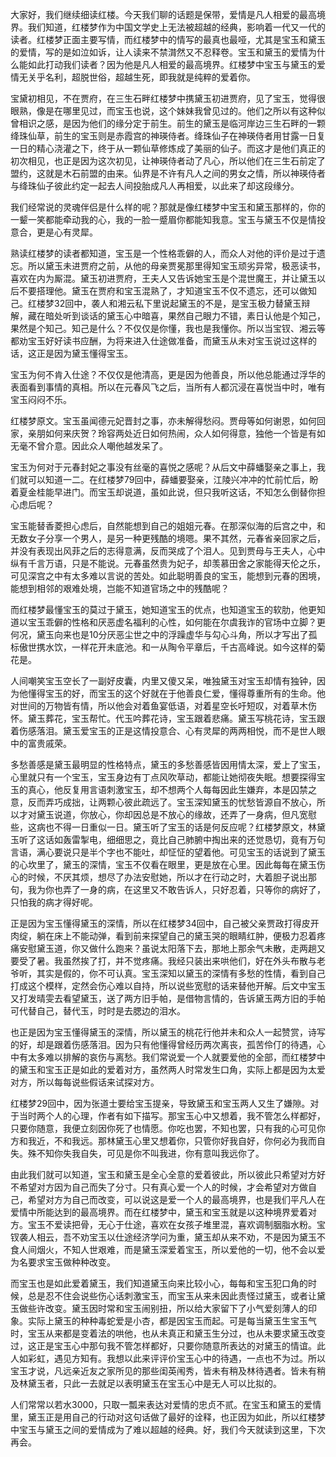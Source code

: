 
大家好，我们继续细读红楼。今天我们聊的话题是保带，爱情是凡人相爱的最高境界。我们知道，红楼梦作为中国文学史上无法被超越的经典，影响着一代又一代的读者。红楼梦正面主要写情，而红楼梦中的情写的最真也最哑，尤其是宝玉和黛玉的爱情，写的是如泣如诉，让人读来不禁潸然又不忍释卷。宝玉和黛玉的爱情为什么能如此打动我们读者？因为他是凡人相爱的最高境界。红楼梦中宝玉与黛玉的爱情无关乎名利，超脱世俗，超越生死，即我就是纯粹的爱着你。

宝黛初相见，不在贾府，在三生石畔红楼梦中携黛玉初进贾府，见了宝玉，觉得很眼熟，像是在哪里见过，而宝玉也说，这个妹妹我曾见过的。他们之所以有这种似曾相识之感，是因为他们的缘分定于前生。前生的黛玉是临河岸边三生石畔的一颗绛珠仙草，前生的宝玉则是赤霞宫的神瑛侍者。绛珠仙子在神瑛侍者用甘露一日复一日的精心浇灌之下，终于从一颗仙草修炼成了美丽的仙子。而这才是他们真正的初次相见，也正是因为这次初见，让神瑛侍者动了凡心，所以他们在三生石前定了盟约，这就是木石前盟的由来。仙界是不许有凡人之间的男女之情，所以神瑛侍者与绛珠仙子彼此约定一起去人间投胎成凡人再相爱，以此来了却这段缘分。

我们经常说的灵魂伴侣是什么样的呢？那就是像红楼梦中宝玉和黛玉那样的，你的一颦一笑都能牵动我的心，我的一脸一蹙眉你都能知我意。宝玉与黛玉不仅是情投意合，更是心有灵犀。

熟读红楼梦的读者都知道，宝玉是一个性格乖僻的人，而众人对他的评价是过于遗忘。所以黛玉未进贾府之前，从他的母亲贾冕那里得知宝玉顽劣异常，极恶读书，喜欢在内为厮混。黛玉初进贾府，王夫人又告诉她宝玉是个混世魔王，并让黛玉以后不要搭理他。黛玉在贾府和宝玉混熟了，才知道宝玉不仅不遗忘，还可以做知己。红楼梦32回中，袭人和湘云私下里说起黛玉的不是，是宝玉极力替黛玉辩解，藏在暗处听到谈话的黛玉心中暗喜，果然自己眼力不错，素日认他是个知己，果然是个知己。知己是什么？不仅仅是你懂，我也是我懂你。所以当宝钗、湘云等都劝宝玉好好读书应酬，为将来进入仕途做准备，而黛玉从未对宝玉说过这样的话，这正是因为黛玉懂得宝玉。

宝玉为何不肯入仕途？不仅仅是他清高，更是因为他善良，所以他总能通过浮华的表面看到事情的真相。所以在元春风飞之后，当所有人都沉浸在喜悦当中时，唯有宝玉闷闷不乐。

红楼梦原文。宝玉虽闻德元妃晋封之事，亦未解得愁闷。贾母等如何谢恩，如何回家，亲朋如何来庆贺？玲容两处近日如何热闹，众人如何得意，独他一个皆是有如无毫不曾介意。因此众人嘲他越发呆了。

宝玉为何对于元春封妃之事没有丝毫的喜悦之感呢？从后文中薛蟠娶亲之事上，我们就可以知道一二。在红楼梦79回中，薛蟠要娶亲，江陵兴冲冲的忙前忙后，盼着夏金桂能早进门。而宝玉却说道，虽如此说，但只我听这话，不知怎么倒替你担心虑后呢？

宝玉能替香菱担心虑后，自然能想到自己的姐姐元春。在那深似海的后宫之中，和无数女子分享一个男人，是另一种更残酷的境嗯。果不其然，元春省亲回家之后，并没有表现出风菲之后的志得意满，反而哭成了个泪人。见到贾母与王夫人，心中纵有千言万语，只是不能说。元春虽然贵为妃子，却羡慕田舍之家能得天伦之乐，可见深宫之中有太多难以言说的苦处。如此聪明善良的宝玉，能想到元春的困境，能想到相邻的艰难处境，岂能不知道官场之中的残酷呢？

而红楼梦最懂宝玉的莫过于黛玉，她知道宝玉的优点，也知道宝玉的软肋，他更知道以宝玉乖僻的性格和厌恶虚名福利的心性，如何能在尔虞我诈的官场中立脚？更何况，黛玉向来也是10分厌恶尘世之中的浮躁虚华与勾心斗角，所以才写出了孤标傲世携水饮，一样花开未底池。和一从陶令平章后，千古高峰说。如今这样的菊花是。

人间嘲笑宝玉空长了一副好皮囊，内里又傻又呆，唯独黛玉对宝玉却情有独钟，因为他懂得宝玉的好，而宝玉的这个好就在于他善良仁爱，懂得尊重所有的生命。他对世间的万物皆有情，所以他会对着鱼宴低语，对着星空长吁短叹，对着草木伤怀。黛玉葬花，宝玉帮忙。代玉吟葬花诗，宝玉跟着悲痛。黛玉写桃花诗，宝玉跟着伤感落泪。黛玉爱宝玉的正是这情投意合、心有灵犀的两两相悦，而不是世人眼中的富贵戚荣。

多愁善感是黛玉最明显的性格特点，黛玉的多愁善感皆因用情太深，爱上了宝玉，心里就只有一个宝玉，宝玉身边有丁点风吹草动，都能让她彻夜失眠。想要探得宝玉的真心，他反复用言语刺激宝玉，却不想两个人每每因此生嫌弃，本是囚禁之意，反而弄巧成拙，让两颗心彼此疏远了。宝玉深知黛玉的忧愁皆源自不放心，所以才对黛玉说道，你放心，你却因总是不放心的缘故，还弄了一身病，但凡宽慰些，这病也不得一日重似一日。黛玉听了宝玉的话是何反应呢？红楼梦原文，林黛玉听了这话如轰雷掣电，细细思之，竟比自己肺腑中掏出来的还觉恳切，竟有万句言语，满心要说只是半个字也不能吐，却怔怔的望着他。可见宝玉的话说到了黛玉的心坎里了，黛玉的深情，宝玉不仅看在眼里，更是放在心里。因此每每在黛玉伤心的时候，不厌其烦，想尽了办法安慰她，所以才在行动之时，大着胆子说出那句，我为你也弄了一身的病，在这里又不敢告诉人，只好忍着，只等你的病好了，只怕我的病才得好呢。

正是因为宝玉懂得黛玉的深情，所以在红楼梦34回中，自己被父亲贾政打得皮开肉绽，躺在床上不能动弹，看到前来探望自己的黛玉哭的眼睛红肿，便极力忍着疼痛安慰黛玉道，你又做什么跑来？虽说太阳落下去，那地上那余气未散，走两趟又要受了暑。我虽然挨了打，并不觉疼痛。我经只装出来哄他们，好在外头布散与老爷听，其实是假的，你不可认真。宝玉深知以黛玉的深情有多愁的性情，看到自己打成这个模样，定然会伤心难以自持，所以说些宽慰的话来替他开解。后文中宝玉又打发晴雯去看望黛玉，送了两方旧手帕，是借物言情的，告诉黛玉两方旧的手帕可代替自己，替代玉，时时是去腮边的泪水。

也正是因为宝玉懂得黛玉的深情，所以黛玉的桃花行他并未和众人一起赞赏，诗写的好，却是跟着伤感落泪。因为只有他懂得曾经历两次离丧，孤苦伶仃的待遇，心中有太多难以排解的哀伤与离愁。我们常说爱一个人就要爱他的全部，而红楼梦中的黛玉和宝玉正是如此的爱着对方，虽然两人时常发生口角，实际上都是因为太爱对方，所以每每说些假话来试探对方。

红楼梦29回中，因为张道士要给宝玉提亲，导致黛玉和宝玉两人又生了嫌隙。对于当时两个人的心理，作者有如下描写。那宝玉心中又想着，我不管怎么样都好，只要你随意，我便立刻因你死了也情愿。你吃也罢，不知也罢，只有我的心可见你方和我近，不和我远。那林黛玉心里又想着你，只管你好我自好，你何必为我而自失。殊不知你失我自失，可见是你不叫我进，你有意叫我远你了。

由此我们就可以知道，宝玉和黛玉是全心全意的爱着彼此，所以彼此只希望对方好不希望对方因为自己而失了分寸。只有真心爱一个人的时候，才会希望对方做自己，希望对方为自己而改变，可以说这是爱一个人的最高境界，也是我们平凡人在爱情中所能达到的最高境界。而在红楼梦中，黛玉和宝玉就是以这种境界爱着对方。宝玉不爱读把骨，无心于仕途，喜欢在女孩子堆里混，喜欢调制胭脂水粉。宝钗袭人相云，吾不劝宝玉以仕途经济学问为重，黛玉却从来不劝，不是因为黛玉不食人间烟火，不知人世艰难，而是黛玉深爱着宝玉，所以爱他的一切，他不会以爱为名要求宝玉做种种改变。

而宝玉也是如此爱着黛玉，我们知道黛玉向来比较小心，每每和宝玉犯口角的时候，总是忍不住会说些伤心话刺激宝玉，而宝玉从来未因此责怪过黛玉，或者让黛玉做些许改变。黛玉因时常和宝玉闹别扭，所以给大家留下了小气爱刻薄人的印象。实际上黛玉的种种毒蛇爱是小杏，都是因宝玉而起。可是每当黛玉生宝玉气时，宝玉从来都是变着法的哄他，也从未真正和黛玉生分过，也从未要求黛玉改变过，这正是宝玉心中那句我不管怎样都好，只要你随意所表达的对黛玉的情谊。此人如彩虹，遇见方知有。我想以此来评评价宝玉心中的待遇，一点也不为过。所以宝玉才说，凡远亲近友之家所见的那些闺英闱秀，皆未有稍及林待遇者。皆未有稍及林黛玉者，只此一去就足以表明黛玉在宝玉心中是无人可以比拟的。

人们常常以若水3000，只取一瓢来表达对爱情的忠贞不贰。在宝玉和黛玉的爱情里，黛玉正是用自己的行动对这句话做了最好的诠释，也正因为如此，所以红楼梦中宝玉与黛玉之间的爱情成为了难以超越的经典。好，我们今天就读到这里，下次再会。


